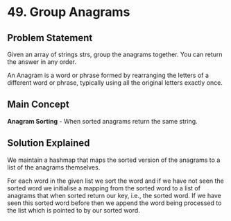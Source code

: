 # 49. Group Anagrams

## Problem Statement

Given an array of strings strs, group the anagrams together. You can return the answer in any order.

An Anagram is a word or phrase formed by rearranging the letters of a different word or phrase, typically using all the original letters exactly once.

## Main Concept

**Anagram Sorting** - When sorted anagrams return the same string.

## Solution Explained

We maintain a hashmap that maps the sorted version of the anagrams to a list of the anagrams themselves.

For each word in the given list we sort the word and if we have not seen the sorted word we initialise a mapping from the sorted word to a list of anagrams that when sorted return our key, i.e., the sorted word. If we have seen this sorted word before then we append the word being processed to the list which is pointed to by our sorted word.
